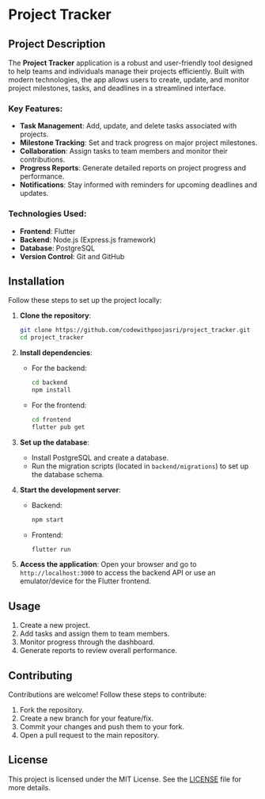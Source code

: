 # Project Tracker

## Project Description

The **Project Tracker** application is a robust and user-friendly tool designed to help teams and individuals manage their projects efficiently. Built with modern technologies, the app allows users to create, update, and monitor project milestones, tasks, and deadlines in a streamlined interface.

### Key Features:

- **Task Management**: Add, update, and delete tasks associated with projects.
- **Milestone Tracking**: Set and track progress on major project milestones.
- **Collaboration**: Assign tasks to team members and monitor their contributions.
- **Progress Reports**: Generate detailed reports on project progress and performance.
- **Notifications**: Stay informed with reminders for upcoming deadlines and updates.

### Technologies Used:

- **Frontend**: Flutter
- **Backend**: Node.js (Express.js framework)
- **Database**: PostgreSQL
- **Version Control**: Git and GitHub

## Installation

Follow these steps to set up the project locally:

1. **Clone the repository**:

   ```bash
   git clone https://github.com/codewithpoojasri/project_tracker.git
   cd project_tracker
   ```

2. **Install dependencies**:

   - For the backend:
     ```bash
     cd backend
     npm install
     ```
   - For the frontend:
     ```bash
     cd frontend
     flutter pub get
     ```

3. **Set up the database**:

   - Install PostgreSQL and create a database.
   - Run the migration scripts (located in `backend/migrations`) to set up the database schema.

4. **Start the development server**:

   - Backend:
     ```bash
     npm start
     ```
   - Frontend:
     ```bash
     flutter run
     ```

5. **Access the application**:
   Open your browser and go to `http://localhost:3000` to access the backend API or use an emulator/device for the Flutter frontend.

## Usage

1. Create a new project.
2. Add tasks and assign them to team members.
3. Monitor progress through the dashboard.
4. Generate reports to review overall performance.

## Contributing

Contributions are welcome! Follow these steps to contribute:

1. Fork the repository.
2. Create a new branch for your feature/fix.
3. Commit your changes and push them to your fork.
4. Open a pull request to the main repository.

## License

This project is licensed under the MIT License. See the [LICENSE](LICENSE) file for more details.
